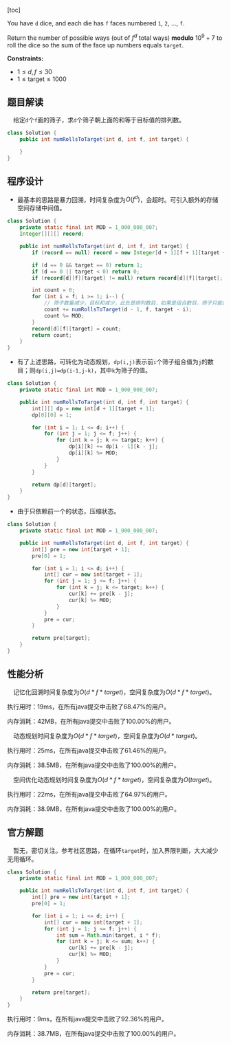 [toc]

You have `d` dice, and each die has `f` faces numbered `1`, `2`, ..., `f`.

Return the number of possible ways (out of $f^d$ total ways) **modulo** $10^9 + 7$ to roll the dice so the sum of the face up numbers equals `target`.



**Constraints:**

- $1 \le d, f \le 30$
- $1 \le \text{target} \le 1000$



## 题目解读

&emsp;给定`d`个`f`面的筛子，求`d`个筛子朝上面的和等于目标值的排列数。

```java
class Solution {
    public int numRollsToTarget(int d, int f, int target) {

    }
}
```

## 程序设计

* 最基本的思路是暴力回溯，时间复杂度为$O(f^d)$，会超时。可引入额外的存储空间存储中间值。

```java
class Solution {
    private static final int MOD = 1_000_000_007;
    Integer[][][] record;

    public int numRollsToTarget(int d, int f, int target) {
        if (record == null) record = new Integer[d + 1][f + 1][target + 1];

        if (d == 0 && target == 0) return 1;
        if (d == 0 || target < 0) return 0;
        if (record[d][f][target] != null) return record[d][f][target];

        int count = 0;
        for (int i = f; i >= 1; i--) {
            // 筛子数量减少，目标和减少，此处是排列数目，如果是组合数目，筛子只能尝试i及以下的值（去重）
            count += numRollsToTarget(d - 1, f, target - i);
            count %= MOD;
        }
        record[d][f][target] = count;
        return count;
    }
}
```

* 有了上述思路，可转化为动态规划，`dp(i,j)`表示前`i`个筛子组合值为`j`的数目；则`dp(i,j)=dp(i-1,j-k)`，其中`k`为筛子的值。

```java
class Solution {
    private static final int MOD = 1_000_000_007;

    public int numRollsToTarget(int d, int f, int target) {
        int[][] dp = new int[d + 1][target + 1];
        dp[0][0] = 1;

        for (int i = 1; i <= d; i++) {
            for (int j = 1; j <= f; j++) {
                for (int k = j; k <= target; k++) {
                    dp[i][k] += dp[i - 1][k - j];
                    dp[i][k] %= MOD;
                }
            }
        }

        return dp[d][target];
    }
}
```

* 由于只依赖前一个的状态，压缩状态。

```java
class Solution {
    private static final int MOD = 1_000_000_007;

    public int numRollsToTarget(int d, int f, int target) {
        int[] pre = new int[target + 1];
        pre[0] = 1;

        for (int i = 1; i <= d; i++) {
            int[] cur = new int[target + 1];
            for (int j = 1; j <= f; j++) {
                for (int k = j; k <= target; k++) {
                    cur[k] += pre[k - j];
                    cur[k] %= MOD;
                }
            }
            pre = cur;
        }

        return pre[target];
    }
}
```

## 性能分析

&emsp;记忆化回溯时间复杂度为$O(d * f * target)$，空间复杂度为$O(d * f * target)$。

执行用时：19ms，在所有java提交中击败了68.47%的用户。

内存消耗：42MB，在所有java提交中击败了100.00%的用户。

&emsp;动态规划时间复杂度为$O(d * f * target)$，空间复杂度为$O(d * target)$。

执行用时：25ms，在所有java提交中击败了61.46%的用户。

内存消耗：38.5MB，在所有java提交中击败了100.00%的用户。

&emsp;空间优化动态规划时间复杂度为$O(d * f * target)$，空间复杂度为$O(target)$。

执行用时：22ms，在所有java提交中击败了64.97%的用户。

内存消耗：38.9MB，在所有java提交中击败了100.00%的用户。

## 官方解题

&emsp;暂无，密切关注。参考社区思路，在循环`target`时，加入界限判断，大大减少无用循环。

```java
class Solution {
    private static final int MOD = 1_000_000_007;

    public int numRollsToTarget(int d, int f, int target) {
        int[] pre = new int[target + 1];
        pre[0] = 1;

        for (int i = 1; i <= d; i++) {
            int[] cur = new int[target + 1];
            for (int j = 1; j <= f; j++) {
                int sum = Math.min(target, i * f);
                for (int k = j; k <= sum; k++) {
                    cur[k] += pre[k - j];
                    cur[k] %= MOD;
                }
            }
            pre = cur;
        }

        return pre[target];
    }
}
```

执行用时：9ms，在所有java提交中击败了92.36%的用户。

内存消耗：38.7MB，在所有java提交中击败了100.00%的用户。